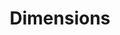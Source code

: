 ---
layout: default
bigquery: https://console.cloud.google.com/bigquery?p=covid-19-dimensions-ai&page=table&d=data&t=publications
contributors: Digital Science, https://www.digital-science.com/
cost: Free for personal, non-commercial use.
description: Dimensions contains more than 100 million publications, ranging from
  articles published in scholarly journals, books and book chapters, to preprints
  and conference proceedings. All publications are contextualized with linked data
  sets, funding, publications, patents, clinical trials, and policy documents. You
  can also view associated categories, funders, institutions, and researcher profiles.
documentation: https://docs.dimensions.ai/bigquery/index.html
last_edit: 04/13/2022, 10:59:58
location: https://www.dimensions.ai/products/free/
maintained_by: Digital Science, https://www.digital-science.com/
schema_fields:
- end_year
- repository_id
- funder_countries
- funder_org
- labels
- ipcr
- original_assignee
- cited_by_ids
- established
- associated_grant_ids
- category_uoa
- start_date
- isbn
- active_years
- publication_year
- funder_orgs
- research_org_country_names
- research_org_state_codes
- date
- citations_count
- created_date
- categories
- assignee_countries
- concepts
- jurisdiction
- wikipedia_url
- journal
- original_title
- license
- year
- supporting_grant_ids
- pages
- pmid
- filing_status
- eisbn
- description
- subtitles
- patent_ids
- date_normal
- family_members_ids
- gender
- research_org_countries
- publisher
- foa_number
- associated_publication_pmid
- conditions
- start_year
- research_org_cities
- abstract
- email_address
- status
- clinical_trial_ids
- types
- language
- embargo_date
- reference_ids
- research_orgs
- aliases
- filing_year
- cpc
- category_for
- resulting_publication_ids
- research_org_state_names
- filing_date
- associated_publication_arxiv_id
- resulting_publication_doi
- links
- id
- repository_url
- open_access_categories_v2
- legal_events
- current_assignee_countries
- pmcid
- original_assignee_countries
- current_assignee
- associated_publication_id
- funder_org_cities
- application_number
- publication_date
- funding_usd
- altmetrics
- external_ids
- funding_cny
- category_icrp_ct
- proceedings_title
- category_hra
- research_org_city_names
- category_icrp_cso
- associated_publication_doi
- original_abstract
- citation_string
- family_id
- volume
- category_hrcs_rac
- doi
- type
- investigators
- conference
- interventions
- date_modified
- funding_aud
- book_series_title
- source_id
- category_rcdc
- editors
- repository_name
- registry
- funding_nzd
- category_sdg
- mesh_terms
- researcher_ids
- date_inserted
- authors
- relationships
- granted_year
- arxiv_id
- date_online
- brief_title
- funding_amount
- funder_org_countries
- date_print
- funding_chf
- journal_lists
- expiration_date
- assignee_orgs
- issue
- current_assignee_orgs
- acronym
- organisation_details
- funder_org_acronyms
- funding_cad
- granted_date
- acknowledgements
- priority_date
- end_date
- name
- family_count
- funding_currency
- publication_ids
- kind
- linkout
- inventor_names
- funding_jpy
- title
- parent_id
- expiration_year
- original_assignee_orgs
- book_title
- mesh_headings
- legal_status
- priority_year
- address
- date_imported_gbq
- funding_details
- acronyms
- funding_gbp
- grant_number
- category_hrcs_hc
- category_bra
- metrics
- open_access_categories
- funding_eur
- funder_org_state_codes
- phase
- citations
shortname: dimensions
tags:
- scholarly literature
- patents
- funding
- clinical trials
- academic profiles
terms_of_use: 'Use of both the Dimensions COVID-19 dataset and full Dimensions dataset
  are subject to the Dimensions Terms of use: https://www.dimensions.ai/policies-terms-legal '
title: Dimensions
uuid: dcff88bd-fe6b-4fdb-8159-809bf9d7bc1c
---